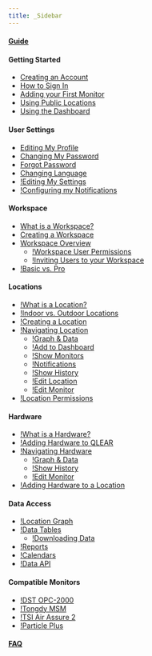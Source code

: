 ```yaml
---
title: _Sidebar
---
```

#### [Guide](https://github.com/rdd-giga/qlear-issues/wiki)

#### Getting Started
- [Creating an Account](/Creating-an-Account)
- [How to Sign In](/How-to-Sign-In)
- [Adding your First Monitor](/Adding-Hardware-to-QLEAR)
- [Using Public Locations](/Using-Public-Locations)
- [Using the Dashboard](/Using-the-Dashboard)

#### User Settings
  - [Editing My Profile](/Editing-My-Profile)
  - [Changing My Password](/Changing-My-Password)
  - [Forgot Password](/Forgot-Password)
  - [Changing Language](/Changing-Language)
  - [!Editing My Settings](/Editing-My-Settings)
  - [!Configuring my Notifications](/Configuring-my-Notifications)

#### Workspace
  - [What is a Workspace?](/What-is-a-Workspace%3F)
  - [Creating a Workspace](/Creating-a-Workspace) 
  - [Workspace Overview](/Workspace-Overview)
    - [!Workspace User Permissions](/Workspace-User-Permissions)
    - [!Inviting Users to your Workspace](/Inviting-a-User-to-your-Workspace)
  - [!Basic vs. Pro](/Basic-vs.-Pro)

#### Locations
  - [!What is a Location?](/What-is-a-Location%3F)
  - [!Indoor vs. Outdoor Locations]()
  - [!Creating a Location](/Creating-a-Location)
  - [!Navigating Location](/Navigating-Location)
    - [!Graph & Data](/Graph&Data)
    - [!Add to Dashboard](/Add-to-Dashboard)
    - [!Show Monitors]()
    - [!Notifications]()
    - [!Show History]()
    - [!Edit Location]()
    - [!Edit Monitor]()
  - [!Location Permissions](/Location-Permissions)

#### Hardware
  - [!What is a Hardware?](/What-is-a-Hardware%3F)
  - [!Adding Hardware to QLEAR](/Adding-Hardware-to-QLEAR)
  - [!Navigating Hardware](/Navigating-Hardware)
    - [!Graph & Data](/%5BHardware%5D-Graph-&-Data)
    - [!Show History](/%5BHardware%5D-Show-History)
    - [!Edit Monitor](/%5BHardware%5D-Edit-Monitor)
  - [!Adding Hardware to a Location](/Adding-Hardware-to-a-Location)

#### Data Access
  - [!Location Graph]()
  - [!Data Tables]()
    - [!Downloading Data]()
  - [!Reports]()
  - [!Calendars]()
  - [!Data API](/Data-API)

#### Compatible Monitors
  - [!DST OPC-2000]()
  - [!Tongdy MSM]()
  - [!TSI Air Assure 2]()
  - [!Particle Plus]()
 
#### [FAQ](/FAQ)